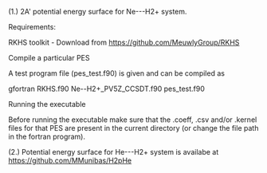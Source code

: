 (1.) 2A' potential energy surface for Ne---H2+ system.

Requirements:

RKHS toolkit - Download from https://github.com/MeuwlyGroup/RKHS

Compile a particular PES

A test program file (pes_test.f90) is given and can be compiled as

gfortran RKHS.f90 Ne--H2+_PV5Z_CCSDT.f90 pes_test.f90

Running the executable

Before running the executable make sure that the .coeff, .csv and/or .kernel files for that PES are present in the current directory (or change the file path in the fortran program).


(2.) Potential energy surface for He---H2+ system is availabe at https://github.com/MMunibas/H2pHe
